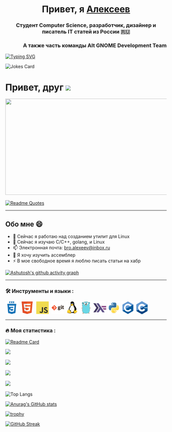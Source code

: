 
<img src="https://komarev.com/ghpvc/?username=alexeev-engineer&style=flat-square&color=blue" alt=""/>

<h1 align="center">Привет, я <a href="https://daniilshat.ru/" target="_blank">Алексеев</a> 
<h3 align="center">Студент Computer Science, разработчик, дизайнер и писатель IT статей из России 🇷🇺</h3>
<h3 align="right">А также часть команды Alt GNOME Development Team</h3>
	
[![Typing SVG](https://readme-typing-svg.herokuapp.com?color=%2336BCF7&lines=Developer+Designer+Writer)](https://git.io/typing-svg)

![Jokes Card](https://readme-jokes.vercel.app/api)

<!--[![codewars](https://www.codewars.com/users/alexeev/badges/large)](https://www.codewars.com/users/alexeev)
[![KnlnKS's LeetCode stats](https://leetcode-stats-six.vercel.app/api?username=KnlnKS&theme=dark)](https://github.com/KnlnKS/leetcode-stats)
-->

<h1> 
	Привет, друг
	<img src="https://media.giphy.com/media/hvRJCLFzcasrR4ia7z/giphy.gif" width="30px"/>
</h1>

<div align="center">
  <img src="https://media.giphy.com/media/dWesBcTLavkZuG35MI/giphy.gif" width="600" height="300"/>
</div>

[![Readme Quotes](https://quotes-github-readme.vercel.app/api?type=horizontal&theme=dark)](https://github.com/piyushsuthar/github-readme-quotes)

---

## Обо мне 😄

- 🔭 Сейчас я работаю над созданием утилит для Linux
- 🌱 Сейчас я изучаю C/C++, golang, и Linux
- 📫 Электронная почта: bro.alexeev@inbox.ru
- 🤔 Я хочу изучить ассемблер
- :zap: В мое свободное время я люблю писать статьи на хабр

[![Ashutosh's github activity graph](https://activity-graph.herokuapp.com/graph?username=alexeev-engineer)](https://github.com/ashutosh00710/github-readme-activity-graph)

---

### :hammer_and_wrench: Инструменты и языки :

<div>
  <img src="https://github.com/devicons/devicon/blob/master/icons/css3/css3-plain-wordmark.svg"  title="CSS3" alt="CSS" width="40" height="40"/>&nbsp;
  <img src="https://github.com/devicons/devicon/blob/master/icons/html5/html5-original.svg" title="HTML5" alt="HTML" width="40" height="40"/>&nbsp;
  <img src="https://github.com/devicons/devicon/blob/master/icons/javascript/javascript-original.svg" title="JavaScript" alt="JavaScript" width="40" height="40"/>&nbsp;
  <img src="https://github.com/devicons/devicon/blob/master/icons/git/git-original-wordmark.svg" title="Git" **alt="Git" width="40" height="40"/>
  <img src="https://github.com/devicons/devicon/blob/master/icons/linux/linux-original.svg" title="Linux" **alt="Linux" width="40" height="40"/>
  <img src="https://github.com/devicons/devicon/blob/master/icons/go/go-original.svg" title="GoLang" **alt="GoLang" width="40" height="40"/>
  <img src="https://github.com/devicons/devicon/blob/master/icons/haskell/haskell-original.svg" title="Haskell" **alt="Haskell" width="40" height="40"/>
  <img src="https://github.com/devicons/devicon/blob/master/icons/python/python-original.svg" title="Python" **alt="Python" width="40" height="40"/>
  <img src="https://github.com/devicons/devicon/blob/master/icons/c/c-original.svg" title="C" **alt="C" width="40" height="40"/>
  <img src="https://github.com/devicons/devicon/blob/master/icons/cplusplus/cplusplus-original.svg" title="C++" **alt="C++" width="40" height="40"/>
</div>

---

### :fire: Моя статистика :

[![Readme Card](https://github-readme-stats.vercel.app/api/pin/?username=alexeev-engineer&repo=cryptobot-api)](https://github.com/anuraghazra/github-readme-stats)

![](https://github-profile-summary-cards.vercel.app/api/cards/profile-details?username=alexeev-engineer)

![](https://github-profile-summary-cards.vercel.app/api/cards/most-commit-language?username=alexeev-engineer)

![](https://github-profile-summary-cards.vercel.app/api/cards/repos-per-language?username=alexeev-engineer)

![](https://github-profile-summary-cards.vercel.app/api/cards/stats?username=alexeev-engineer)

![Top Langs](https://github-readme-stats.vercel.app/api/top-langs/?username=alexeev-engineer&hide=css,html)

[![Anurag's GitHub stats](https://github-readme-stats.vercel.app/api?username=alexeev-engineer)](https://github.com/anuraghazra/github-readme-stats)

[![trophy](https://github-profile-trophy.vercel.app/?username=alexeev-engineer)](https://github.com/ryo-ma/github-profile-trophy)

[![GitHub Streak](https://github-readme-streak-stats.herokuapp.com/?user=alexeev-engineer&locale=ru&mode=weekly)](https://git.io/streak-stats)
